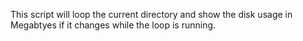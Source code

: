 This script will loop the current directory and show the disk usage in Megabtyes if it changes while the loop is running.
